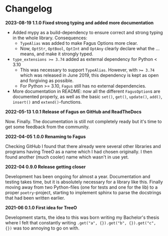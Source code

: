 # Changelog
**2023-08-19 1.1.0 Fixed strong typing and added more documentation**

- Added mypy as a build-dependency to ensure correct and strong typing in the whole library. Consequences:
  - `TypeAlias` was added to make Fagus Options more clear.
  - Now, `OptStr`, `OptBool`, `OptInt` and `OptAny` clearly declare what the ... means, and make it strongly typed.
- `type_extensions >= 3.74` added as external dependency for Python < 3.10
  - This was necessary to support `TypeAlias`. However, with `>= 3.74` which was released in June 2019, this dependency is kept as open and forgiving as possible.
  - For Python >= 3.10, `Fagus` still has no external dependencies.
- More documentation in README: now all the different `FagusOption`s are documented properly, as well as the basic `set()`, `get()`, `update()`, `add()`, `insert()` and `extend()`-functions.

**2022-05-13 1.0.1 Release of Fagus on GitHub and ReadTheDocs**

Now. Finally. The documentation is still not completely ready but it's time to get some feedback from the community.

**2022-04-05 1.0.0 Renaming to Fagus**

Checking GitHub I found that there already were several other libraries and programs having TreeO as a name which I had chosen originally. I then found another (much cooler) name which wasn't in use yet.

**2022-04 0.9.0 Release getting closer**

Development has been ongoing for almost a year. Documentation and testing takes time, but it is absolutely necessary for a library like this. Finally moving away from two Python-files (one for tests and one for the lib) to a proper `poetry`-project, starting to implement sphinx to parse the docstrings that had been written earlier.

**2021-06 0.1.0 First idea for TreeO**

Development starts, the idea to this was born writing my Bachelor's thesis where I felt that constantly writing `.get("a", {}).get("b", {}).get("c", {})` was too annoying to go on with.
